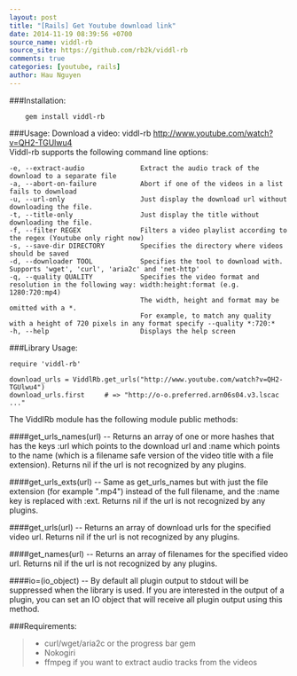 ```yaml
---
layout: post
title: "[Rails] Get Youtube download link"
date: 2014-11-19 08:39:56 +0700
source_name: viddl-rb
source_site: https://github.com/rb2k/viddl-rb
comments: true
categories: [youtube, rails]
author: Hau Nguyen 
---
```

###Installation:
```
	gem install viddl-rb

```
###Usage:
Download a video: viddl-rb http://www.youtube.com/watch?v=QH2-TGUlwu4
<br>
Viddl-rb supports the following command line options:
```
-e, --extract-audio              Extract the audio track of the download to a separate file
-a, --abort-on-failure           Abort if one of the videos in a list fails to download
-u, --url-only                   Just display the download url without downloading the file.
-t, --title-only                 Just display the title without downloading the file.
-f, --filter REGEX               Filters a video playlist according to the regex (Youtube only right now)
-s, --save-dir DIRECTORY         Specifies the directory where videos should be saved
-d, --downloader TOOL            Specifies the tool to download with. Supports 'wget', 'curl', 'aria2c' and 'net-http'
-q, --quality QUALITY            Specifies the video format and resolution in the following way: width:height:format (e.g. 1280:720:mp4)
                                 The width, height and format may be omitted with a *.
                                 For example, to match any quality with a height of 720 pixels in any format specify --quality *:720:*
-h, --help                       Displays the help screen
```
###Library Usage:
```
require 'viddl-rb'

download_urls = ViddlRb.get_urls("http://www.youtube.com/watch?v=QH2-TGUlwu4")
download_urls.first     # => "http://o-o.preferred.arn06s04.v3.lscac ..."
```
The ViddlRb module has the following module public methods:

####get_urls_names(url)
 -- Returns an array of one or more hashes that has the keys :url which points to the download url and :name which points to the name (which is a filename safe version of the video title with a file extension). Returns nil if the url is not recognized by any plugins.

####get_urls_exts(url) 
-- Same as get_urls_names but with just the file extension (for example ".mp4") instead of the full filename, and the :name key is replaced with :ext. Returns nil if the url is not recognized by any plugins.

####get_urls(url) 
-- Returns an array of download urls for the specified video url. Returns nil if the url is not recognized by any plugins.

####get_names(url) 
-- Returns an array of filenames for the specified video url. Returns nil if the url is not recognized by any plugins.

####io=(io_object) 
-- By default all plugin output to stdout will be suppressed when the library is used. If you are interested in the output of a plugin, you can set an IO object that will receive all plugin output using this method.

###Requirements:
>* curl/wget/aria2c or the progress bar gem
>* Nokogiri
>* ffmpeg if you want to extract audio tracks from the videos
